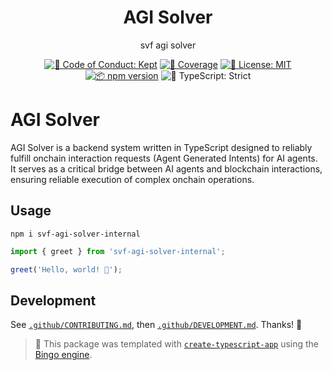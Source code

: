 <h1 align="center">AGI Solver</h1>

<p align="center">svf agi solver</p>

<p align="center">
	<a href="https://github.com/Semantic-Layer/svf-agi-solver-internal/blob/main/.github/CODE_OF_CONDUCT.md" target="_blank"><img alt="🤝 Code of Conduct: Kept" src="https://img.shields.io/badge/%F0%9F%A4%9D_code_of_conduct-kept-21bb42" /></a>
	<a href="https://codecov.io/gh/Semantic-Layer/svf-agi-solver-internal" target="_blank"><img alt="🧪 Coverage" src="https://img.shields.io/codecov/c/github/Semantic-Layer/svf-agi-solver-internal?label=%F0%9F%A7%AA%20coverage" /></a>
	<a href="https://github.com/Semantic-Layer/svf-agi-solver-internal/blob/main/LICENSE.md" target="_blank"><img alt="📝 License: MIT" src="https://img.shields.io/badge/%F0%9F%93%9D_license-MIT-21bb42.svg"></a>
	<a href="http://npmjs.com/package/svf-agi-solver-internal"><img alt="📦 npm version" src="https://img.shields.io/npm/v/svf-agi-solver-internal?color=21bb42&label=%F0%9F%93%A6%20npm" /></a>
	<img alt="💪 TypeScript: Strict" src="https://img.shields.io/badge/%F0%9F%92%AA_typescript-strict-21bb42.svg" />
</p>

# AGI Solver

AGI Solver is a backend system written in TypeScript designed to reliably fulfill onchain interaction requests (Agent Generated Intents) for AI agents. It serves as a critical bridge between AI agents and blockchain interactions, ensuring reliable execution of complex onchain operations.

## Usage

```shell
npm i svf-agi-solver-internal
```

```ts
import { greet } from 'svf-agi-solver-internal';

greet('Hello, world! 💖');
```

## Development

See [`.github/CONTRIBUTING.md`](./.github/CONTRIBUTING.md), then [`.github/DEVELOPMENT.md`](./.github/DEVELOPMENT.md).
Thanks! 💖

<!-- You can remove this notice if you don't want it 🙂 no worries! -->

> 💝 This package was templated with [`create-typescript-app`](https://github.com/JoshuaKGoldberg/create-typescript-app) using the [Bingo engine](https://create.bingo).
